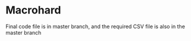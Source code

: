 # Macrohard

Final code file is in master branch, and the required CSV file is also in the master branch
